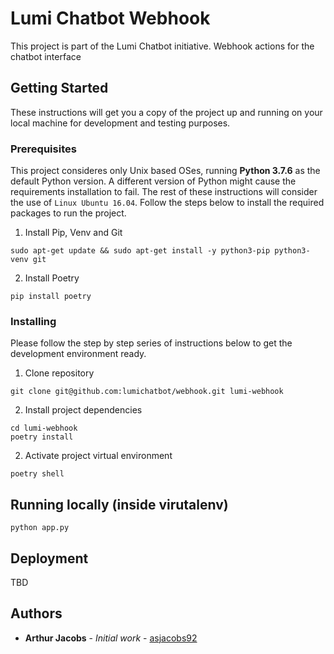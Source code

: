# Lumi Chatbot Webhook

This project is part of the Lumi Chatbot initiative.
Webhook actions for the chatbot interface

## Getting Started

These instructions will get you a copy of the project up and running on your local machine for development and testing purposes.

### Prerequisites

This project consideres only Unix based OSes, running **Python 3.7.6** as the default Python version.
A different version of Python might cause the requirements installation to fail.
The rest of these instructions will consider the use of `Linux Ubuntu 16.04`.
Follow the steps below to install the required packages to run the project.

1. Install Pip, Venv and Git

```
sudo apt-get update && sudo apt-get install -y python3-pip python3-venv git
```

2. Install Poetry

```
pip install poetry
```

### Installing

Please follow the step by step series of instructions below to get the development environment ready.

1. Clone repository

```
git clone git@github.com:lumichatbot/webhook.git lumi-webhook
```

2.  Install project dependencies

```
cd lumi-webhook
poetry install
```

2.  Activate project virtual environment

```
poetry shell
```

## Running locally (inside virutalenv)

```
python app.py
```


## Deployment

TBD

## Authors

-   **Arthur Jacobs** - _Initial work_ - [asjacobs92](https://github.com/asjacobs92)
